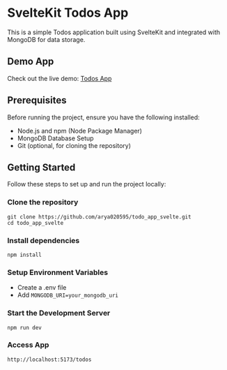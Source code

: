 # SvelteKit Todos App

This is a simple Todos application built using SvelteKit and integrated with MongoDB for data storage.

## Demo App
Check out the live demo: [Todos App](https://todo-app-svelte-icqxbm60e-arya020595s-projects.vercel.app/todos)

## Prerequisites

Before running the project, ensure you have the following installed:

- Node.js and npm (Node Package Manager)
- MongoDB Database Setup
- Git (optional, for cloning the repository)

## Getting Started

Follow these steps to set up and run the project locally:

### Clone the repository
```
git clone https://github.com/arya020595/todo_app_svelte.git
cd todo_app_svelte
```

### Install dependencies
```
npm install
```

### Setup Environment Variables
- Create a .env file
- Add `MONGODB_URI=your_mongodb_uri`

### Start the Development Server
```
npm run dev
```

### Access App
```
http://localhost:5173/todos
```
